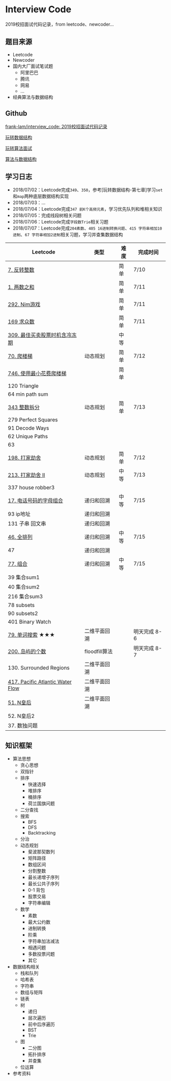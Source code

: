 # Interview Code

2019校招面试代码记录，from leetcode、newcoder...

## 题目来源

- Leetcode
- Newcoder
- 国内大厂面试笔试题
  - 阿里巴巴
  - 腾讯
  - 网易
  - ...
- 经典算法与数据结构



## Github

[frank-lam/interview_code: 2019校招面试代码记录](https://github.com/frank-lam/interview_code)



[玩转数据结构](https://github.com/liuyubobobo/Play-with-Data-Structures)

[玩转算法面试](https://github.com/liuyubobobo/Play-with-Algorithm-Interview)

[算法与数据结构](https://github.com/liuyubobobo/Play-with-Algorithms)





## 学习日志

- 2018/07/02：Leetcode完成`349`、`350`，参考[玩转数据结构-第七章]学习`set`和`map`两种底层数据结构实现
- 2018/07/03：...
- 2018/07/04：Leetcode完成`347 前K个高频元素`，学习优先队列和堆相关知识
- 2018/07/05：完成线段树相关问题
- 2018/07/06：Leetcode完成`字段数Trie`相关习题
- 2018/07/07：Leetcode完成`204素数`、`405 16进制转换问题`、`415 字符串相加10进制`、`67 字符串相加2进制`相关习题，学习并查集数据结构

| Leetcode                                                     | 类型          | 难度 | 完成时间     |
| ------------------------------------------------------------ | ------------- | ---- | ------------ |
| [7. 反转整数](https://leetcode-cn.com/problems/reverse-integer/description/) |               | 简单 | 7/10         |
| [1. 两数之和](https://leetcode-cn.com/problems/two-sum/description/) |               | 简单 | 7/11         |
| [292. Nim游戏](https://leetcode-cn.com/problems/nim-game/description/) |               | 简单 | 7/11         |
| [169 求众数](https://leetcode-cn.com/problems/majority-element/description/) |               | 简单 | 7/11         |
| [309. 最佳买卖股票时机含冷冻期](https://leetcode-cn.com/problems/best-time-to-buy-and-sell-stock-with-cooldown/description/) |               | 中等 |              |
| [70. 爬楼梯](https://leetcode-cn.com/problems/climbing-stairs/description/) | 动态规划      | 简单 | 7/12         |
| [746. 使用最小花费爬楼梯](https://leetcode-cn.com/problems/min-cost-climbing-stairs/description/) |               | 简单 |              |
| 120 Triangle                                                 |               |      |              |
| 64 min path sum                                              |               |      |              |
| [343  整数拆分 ](https://leetcode-cn.com/problems/integer-break/description/) | 动态规划      | 简单 | 7/13         |
| 279 Perfect Squares                                          |               |      |              |
| 91 Decode Ways                                               |               |      |              |
| 62 Unique Paths                                              |               |      |              |
| 63                                                           |               |      |              |
| [198. 打家劫舍](https://leetcode-cn.com/problems/house-robber/description/) | 动态规划      | 简单 | 7/12         |
| [213. 打家劫舍 II](https://leetcode-cn.com/problems/house-robber-ii/description/) | 动态规划      | 中等 | 7/13         |
| 337 house robber3                                            |               |      |              |
| [17. 电话号码的字母组合](https://leetcode-cn.com/problems/letter-combinations-of-a-phone-number/description/) | 递归和回溯    | 中等 | 7/15         |
| 93 ip地址                                                    | 递归和回溯    |      |              |
| 131 子串 回文串                                              | 递归和回溯    |      |              |
| [46. 全排列](https://leetcode-cn.com/problems/permutations/description/) | 递归和回溯    | 中等 | 7/15         |
| 47                                                           | 递归和回溯    |      |              |
| [77. 组合](https://leetcode-cn.com/problems/combinations/description/) | 递归和回溯    | 中等 | 7/15         |
| 39 集合sum1                                                  |               |      |              |
| 40 集合sum2                                                  |               |      |              |
| 216 集合sum3                                                 |               |      |              |
| 78 subsets                                                   |               |      |              |
| 90 subsets2                                                  |               |      |              |
| 401 Binary Watch                                             |               |      |              |
| [79. 单词搜索](https://leetcode-cn.com/problems/word-search/description/) ★★★ | 二维平面回溯  |      | 明天完成 8-6 |
| [200. 岛屿的个数](https://leetcode-cn.com/problems/number-of-islands/description/) | floodfill算法 |      | 明天完成 8-7 |
| 130. Surrounded Regions                                      | 二维平面回溯  |      |              |
| [417. Pacific Atlantic Water Flow](https://leetcode-cn.com/problems/pacific-atlantic-water-flow) | 二维平面回溯  |      |              |
| [51. N皇后](https://leetcode-cn.com/problems/n-queens/description/) | 二维平面回溯  |      |              |
| 52. N皇后2                                                   |               |      |              |
| 37. 数独问题                                                 |               |      |              |



## 知识框架

- 算法思想
  - 贪心思想
  - 双指针
  - 排序
    - 快速选择
    - 堆排序
    - 桶排序
    - 荷兰国旗问题
  - 二分查找
  - 搜索
    - BFS
    - DFS
    - Backtracking
  - 分治
  - 动态规划
    - 斐波那契数列
    - 矩阵路径
    - 数组区间
    - 分割整数
    - 最长递增子序列
    - 最长公共子序列
    - 0-1 背包
    - 股票交易
    - 字符串编辑
  - 数学
    - 素数
    - 最大公约数
    - 进制转换
    - 阶乘
    - 字符串加法减法
    - 相遇问题
    - 多数投票问题
    - 其它
- 数据结构相关
  - 栈和队列
  - 哈希表
  - 字符串
  - 数组与矩阵
  - 链表
  - 树
    - 递归
    - 层次遍历
    - 前中后序遍历
    - BST
    - Trie
  - 图
    - 二分图
    - 拓扑排序
    - 并查集
  - 位运算
- 参考资料
